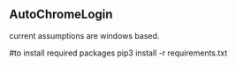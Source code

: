 ## AutoChromeLogin
current assumptions are windows based.

#to install required packages
    pip3 install -r requirements.txt